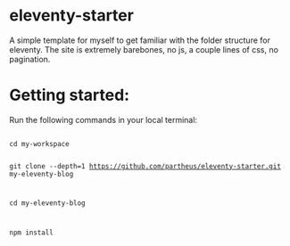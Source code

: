 # eleventy-starter
A simple template for myself to get familiar with the folder structure for eleventy. The site is extremely barebones, no js, a couple lines of css, no pagination.

# Getting started:
Run the following commands in your local terminal:

<code>
cd my-workspace

git clone --depth=1 https://github.com/partheus/eleventy-starter.git my-eleventy-blog

cd my-eleventy-blog

npm install
</code>

